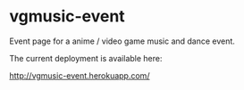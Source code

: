 # vgmusic-event
Event page for a anime / video game music and dance event.

The current deployment is available here:

http://vgmusic-event.herokuapp.com/

